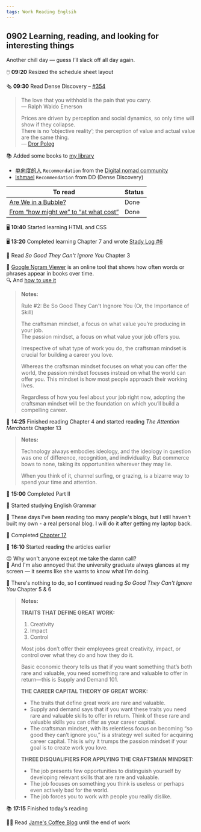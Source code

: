 ```yaml
---
tags: Work Reading Englsih
---
```


## 0902 Learning, reading, and looking for interesting things

Another chill day — guess I’ll slack off all day again.

🖱️ **09:20** Resized the schedule sheet layout

🗞️ **09:30** Read Dense Discovery – [#354](https://www.densediscovery.com/issues/354)

>The love that you withhold is the pain that you carry.  
>— Ralph Waldo Emerson
>
>Prices are driven by perception and social dynamics, so only time will show if they collapse.  
>There is no ‘objective reality’; the perception of value and actual value are the same thing.  
>— [Dror Poleg](https://www.drorpoleg.com/are-we-in-a-bubble/?ref=DenseDiscovery-354)   

📚 Added some books to [my library](https://drive.google.com/drive/folders/19cYvsesxL8uWKUyWutgW8cSnY4wj0c5g?usp=drive_link)
- [单向度的人](https://drive.google.com/file/d/1TaojMlywmZzsOFHU6aArUcsxalUMhLnY/view?usp=drive_link) `Recommendation` from the [Digital nomad community](https://jarodise.com/my-book-of-the-year-in-2023-ishmael-by-daniel-quinn)
- [Ishmael](https://drive.google.com/file/d/1tr1WQTaqs1KWJsMd4tOp_4lP1S-_wGq8/view?usp=drive_link) `Recommendation` from DD (Dense Discovery)

|To read|Status|
|---|---|
|[Are We in a Bubble?](https://www.drorpoleg.com/are-we-in-a-bubble/?ref=DenseDiscovery-354)|Done|
|[From “how might we” to “at what cost”](https://uxdesign.cc/from-how-might-we-to-at-what-cost-b635a595afd2)|Done|

🖥️ **10:40** Started learning HTML and CSS

🖥️ **13:20** Completed learning Chapter 7 and wrote [Stady Log #6](https://sakae1222.github.io/2025/09/02/studylog.html)

📖 Read *So Good They Can't Ignore You* Chapter 3

🔗 [Google Ngram Viewer](https://books.google.com/ngrams/) is an online tool that shows how often words or phrases appear in books over time.  
🔍 And [how to use it](https://lion-eigo.com/writing/ngram-viewer/)

>**Notes:**
>
>Rule #2: Be So Good They Can't Ingnore You (Or, the Importance of Skill)
>
>The craftsman mindset, a focus on what value you’re producing in your job.  
>The passion mindset, a focus on what value your job offers you.
>
>Irrespective of what type of work you do, the craftsman mindset is crucial for building a career you love.
>
>Whereas the craftsman mindset focuses on what you can offer the world, the passion mindset focuses instead on what the world can offer you. This mindset is how most people approach their working lives.
>
>Regardless of how you feel about your job right now, adopting the craftsman mindset will be the foundation on which you’ll build a compelling career.

📖 **14:25** Finished reading Chapter 4 and started reading *The Attention Merchants* Chapter 13

>**Notes:**
>
>Technology always embodies ideology, and the ideology in question was one of difference, recognition, and individuality.
>But commerce bows to none, taking its opportunities wherever they may lie.
>
>When you think of it, channel surfing, or grazing, is a bizarre way to spend your time and attention.

📖 **15:00** Completed Part Ⅱ

📗 Started studying English Grammar 

💭 These days I've been reading too many people's blogs, but I still haven't built my own - a real personal blog. I will do it after getting my laptop back.

📗 Completed [Chapter 17](https://llwslc.github.io/grammar-club/content/Chapter17.html)

📰 **16:10** Started reading the articles earlier

😠 Why won't anyone except me take the damn call?  
💢 And I'm also annoyed that the university graduate always glances at my screen — it seems like she wants to know what I'm doing.

📖 There's nothing to do, so I continued reading *So Good They Can't Ignore You* Chapter 5 & 6

>**Notes:**
>
>**TRAITS THAT DEFINE GREAT WORK:**
>1. Creativity
>2. Impact
>3. Control
>
>Most jobs don’t offer their employees great creativity, impact, or control over what they do and how they do it.
>
>Basic economic theory tells us that if you want something that’s both rare and valuable, you need something rare and valuable to offer in return—this is Supply and Demand 101.
>
>**THE CAREER CAPITAL THEORY OF GREAT WORK:**
>- The traits that define great work are rare and valuable.
>- Supply and demand says that if you want these traits you need rare and valuable skills to offer in return. Think of these rare and valuable skills you can offer as your career capital.
>- The craftsman mindset, with its relentless focus on becoming “so good they can’t ignore you,” is a strategy well suited for acquiring career capital.
>  This is why it trumps the passion mindset if your goal is to create work you love.
>
>**THREE DISQUALIFIERS FOR APPLYING THE CRAFTSMAN MINDSET:**
>- The job presents few opportunities to distinguish yourself by developing relevant skills that are rare and valuable.
>- The job focuses on something you think is useless or perhaps even actively bad for the world.
>- The job forces you to work with people you really dislike.

📚 **17:15** Finished today’s reading

🏄‍♀️ Read [Jame's Coffee Blog](https://jamesg.blog/) until the end of work
